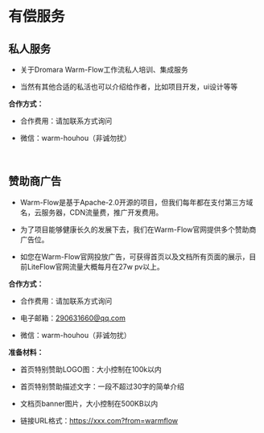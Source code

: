 # 有偿服务
<!-- @include: ../other/betweengg.md -->


## 私人服务

- 关于Dromara Warm-Flow工作流私人<span class="red-bg">培训、集成服务</span>

- 当然有其他合适的<span class="red-bg">私活</span>也可以介绍给作者，比如<span class="red-bg">项目开发，ui设计</span>等等

**合作方式：**

- 合作费用：请加联系方式询问

- 微信：<span class="red-bg-bold">warm-houhou</span>（非诚勿扰）

<br>

## 赞助商广告

- <span class="red-bg-bold">Warm-Flow</span>是基于Apache-2.0开源的项目，但我们每年都在支付第三方域名，云服务器，CDN流量费，推广开发费用。

- 为了项目能够健康长久的发展下去，我们在<span class="red-bg-bold">Warm-Flow</span>官网提供多个赞助商广告位。

- 如您在<span class="red-bg-bold">Warm-Flow</span>官网投放广告，可获得首页以及文档所有页面的展示，目前LiteFlow官网流量大概每月在<span class="red-bg">27w pv</span>以上。

**合作方式：**

- 合作费用：请加联系方式询问

- 电子邮箱：290631660@qq.com

- 微信：<span class="red-bg-bold">warm-houhou</span>（非诚勿扰）

**准备材料：**

- 首页特别赞助LOGO图：大小控制在<span class="red-bg-bold">100k</span>以内

- 首页特别赞助描述文字：一段不超过<span class="red-bg-bold">30字</span>的简单介绍

- 文档页banner图片，大小控制在<span class="red-bg-bold">500KB</span>以内

- 链接URL格式：<span class="red-bg">https://xxx.com?from=warmflow</span>

